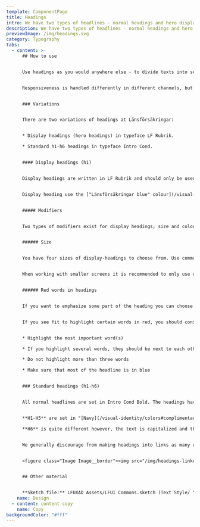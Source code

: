 ```yaml
---
template: ComponentPage
title: Headings
intro: We have two types of headlines - normal headings and hero display headings.
description: We have two types of headlines - normal headings and hero display headings.
previewImage: /img/headings.svg
category: Typography
tabs:
  - content: >-
      ## How to use


      Use headings as you would anywhere else - to divide texts into sections and explain what the user can expect of the text under the heading. Headings helps the users to quickly find what they're interested in.


      Responsiveness is handled differently in different channels, but a rule of thumb is to work with the smaller headings.


      ### Variations


      There are two variations of headings at Länsförsäkringar:


      * Display headings (hero headings) in typeface LF Rubrik.

      * Standard h1-h6 headings in typeface Intro Cond.


      #### Display headings (h1)


      Display headings are written in LF Rubrik and should only be used as the main headline of a page. Technically they are css-class added to the h1, meaning that the next level of heading should be h2.


      Display heading use the ["Länsförsäkringar blue" colour](/visual-identity/colors#primary-colors) (#00427a).


      ##### Modifiers


      Two types of modifiers exist for display headings; size and colour.


      ###### Size


      You have four sizes of display-headings to choose from. Use common sense and a fine-tuned design eye to choose which one.


      When working with smaller screens it is recommended to only use display-3 or display-4.


      ###### Red words in headings


      If you want to emphasize some part of the heading you can choose to make that part "[Länsförsäkringar red](/visual-identity/colors#primary-colors)". The interplay between a blue heading with an emphasis on certain words with red colour is prominent in our ads and analog communication, and thus should be used in brand-bearing digital communication as well. As the red colour can disrupt the flow for certain users (like those with ADHD) we use it with caution in a digital context. 


      If you see fit to highlight certain words in red, you should consider the following:


      * Highlight the most important word(s)

      * If you highlight several words, they should be next to each other

      * Do not highlight more than three words

      * Make sure that most of the headline is in blue


      ### Standard headings (h1-h6)


      All normal headlines are set in Intro Cond Bold. The headings have margin spacing rules depending on their position in a section. 


      **H1-H5** are set in "[Navy](/visual-identity/colors#complimentary-colors)" and only vary in size.\

      **H6** is quite different however, the text is capitalized and the text-colour is "[Grey](/visual-identity/colors#black-white-and-some-shades-of-grey)".


      We generally discourage from making headings into links as many users miss those links, but it is a rule with exceptions. For example our [card-component ](../page-content/card)features clickable headings. When headings h1-h5 are made clickable their colour change to standard link colour "[Länsförsäkringar blue](/visual-identity/colors#primary-colors)" and an underline is added on hover. An example of this can be seen below.


      <figure class="Image Image__border"><img src="/img/headings-linked.png" srcset="/img/headings-linked.png 2x" alt="Example of linked headings with and without hover state"><figcaption><div class="Image__caption"></div></figcaption></figure>


      ## Other material


      **Sketch file:** LFUXAD Assets/LFUI Commons.sketch (Text Style/ "Display" and "Heading")
    name: Design
  - content: content copy
    name: Copy
backgroundColor: "#fff"
---
```

